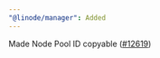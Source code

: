 ```yaml
---
"@linode/manager": Added
---
```


Made Node Pool ID copyable ([#12619](https://github.com/linode/manager/pull/12619))
